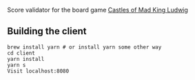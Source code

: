Score validator for the board game [Castles of Mad King Ludwig](https://beziergames.com/collections/all-games/products/castles)
## Building the client
```
brew install yarn # or install yarn some other way
cd client
yarn install
yarn s
Visit localhost:8080
```
